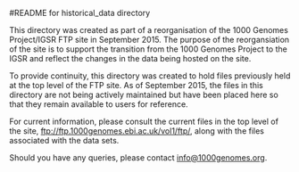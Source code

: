 #README for historical_data directory

This directory was created as part of a reorganisation of the 1000 Genomes Project/IGSR FTP site in September 2015. The purpose of the reorgansiation of the site is to support the transition from the 1000 Genomes Project to the IGSR and reflect the changes in the data being hosted on the site.

To provide continuity, this directory was created to hold files previously held at the top level of the FTP site. As of September 2015, the files in this directory are not being actively maintained but have been placed here so that they remain available to users for reference.

For current information, please consult the current files in the top level of the site, ftp://ftp.1000genomes.ebi.ac.uk/vol1/ftp/, along with the files associated with the data sets. 

Should you have any queries, please contact info@1000genomes.org.
